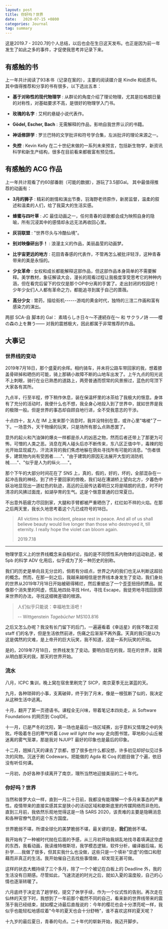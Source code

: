 ```yaml
---
layout: post
title: 你好吗？世界
date:   2020-07-15 +0800
categories: Journal
tag: summary
---
```


这是2019.7 - 2020.7的个人总结，以后也会在生日这天发布。也正是因为前一年发生了如此之多的事件，才促使我思考并记录下来。

有感触的书
----------

上一年共计阅读了93本书（记录在案的），主要的阅读媒介是 Kindle 和纸质书。
其中值得推荐和分享的书有很多，以下选出五本：

* **基于对称性的现代物理学** : 从群论的角度介绍了理论物理，尤其是拉格朗日量的对称性，对基础要求不高，是很好的物理学入门书。

* **玫瑰的名字** : 艾柯的悬疑小说代表作。

* **Gödel, Escher, Bach** : 无需解释的作品，影响自我世界认识的书籍。

* **神话修辞学** : 罗兰巴特的文学批评和符号学合集，左派批评的理论来源之一。

* **失控** : Kevin Kelly 在二十世纪末做的一系列未来预言，包括新生物学，新资讯科学和新生产结构，很多在目前看来都极富有预见性。

有感触的 ACG 作品
-----------------

上一年共计观看了约60部番剧（可能的数据），游玩了3.5部Gal。
其中最值得推荐的动画有：

* **3月的狮子** : 精彩的剧情和演出节奏，羽海野老师原作，新房监督，温柔的叙述和温柔的人们，给了我莫大的生活实感。

* **蜂蜜与四叶草** : JC 最佳动画之一，任何青春的讴歌都会成为映照自身的隐喻，所有沉浸其中的感情却永远无法再收回心里。

* **灰羽联盟** : "世界尽头与冷酷仙境"。

* **别对映像研出手！** : 浪漫主义的作品，美丽晶莹的动画梦。

* **比宇宙更远的地方** : 花田青春感的代表作，不管再怎么被批评轻浮，这种青春带来的美是永恒的。

* **少女革命** : 女权和成长都能解释这部作品，但这部作品本身简单的不需要解释。美学教材，象征解读大会，漫长的观看过程让我极度享受思考它的种种内涵，但在看完后留下的仅仅是那个OP中分离的手罢了。走出封闭的校园吧！少年少女们人人都有革命之力，都能追寻到属于自己的蔷薇。

* **高分少女** : 胃药，描绘街机------游戏的黄金时代，独特的三渲二作画和富有感染力的演出。

两部 SCA-自 脚本的 Gal： 素晴らしき日々～不連続存在～ 和 サクラノ詩 ——櫻の森の上を舞う—— 对我的震撼极大，因此都属于非常推荐的作品。

大事记
------

### 世界线的变动

2019年7月18日，那个盛夏的余晖。相约骑车，并未将公路车带回家的我，想着膝盖骨碎掉和晒伤的可能，骑上那辆小故障不断的山地车出发了。上午九点的阳光说不上刺眼，骑行在业已熟悉的道路上，两旁普通而惯常的风景擦过，蓝色的穹顶下大家各有其所。

九点半，行至半程，停下稍作休息，装在保温杯里的冰茶给了我极大的惬意。身体有了充分的活动时，我便什么也不想，我全身心地投入到了世界中，就如世界是我的极限一般。但是世界的事态却自顾自地行进，全不受我意志的干涉。

十点四十，友人在 IM 上发来那个消息时，我并没特别在意，或许心里"咯棱"了一下。一场意外，天干物燥的玩笑，只是场所有那么点熟悉罢了。

意外的起火和汽油弹的爆炎一样都是杀人的凶恶之物，然而后者还带上了那更为可怖，可憎的人类之恶。消息在两人碰头后亦不断传来，东八区正值中午，毒辣的阳光开始显现威力，汗流浃背的我们焦虑地躲在荫处寻找所有可能的消息。"伤者很多，建筑物内尚有受困者......"、"由于建筑的原因无法展开大型的消防机械......"、"似乎是人为的纵火......"。

那个下午的大部分时间花在了 SNS 上，真的，假的，好的，坏的，全部混杂在一起冲击我的神经。到了终于要回家的傍晚，我们站在漕湖桥上望向北方，夕暮色中妖冶地显现出一道虹色的轨迹，高远的云层传达着明日又将是晴朗的讯息，时不时清凉的风拂过面庞，如湖孕育的生气。这是个惬意普通的日常夏日。

不出意外筋疲力尽回到家，大腿和手臂都被严重晒伤了，红红如不祥的火焰。在那之后两天里，我长久地思考着这个几已成符号的18日。

> All victims in this incident, please rest in peace. And all of us shall believe beauty would live longer than those who destroyed it, till eternity. I really hope the violet can bloom again.
>
> 2019.7.18

----

物理学意义上的世界线概念来自相对论，指的是不同惯性系内物体的运动轨迹，被 5pb 的科学 ADV 化用后，似乎成为了另一种历史的别称。

我们的历史是单向且无分岔的，倘若有分歧点，世界之内的我们也无从判断这超验的概念。然而，在那一刻之后，我越来越相信是世界线本身发生了变动，我们身处的世界从2019年7月18日开始被砸得稀烂，然后重塑出了一个歪歪扭扭的赝品。就像那个消失里的阿虚，慌乱地四处寻找 Hint，寻找 Escape，我徒劳地寻找回到原来世界的办法，寻找这细微差错的根源。

> 人们似乎只能说：幸福地生活吧！
>
> -- Wittgenstein *Tagebücher* MS103.816

之后又怎么办呢？我没有长门留下的后门，一遍遍看着《幸运星》的我不敢正视 staff 们的名字，但是生活依然前进，伤痛之后渐渐不再外露。天真的我只是以为这是偶然的灾难，是上帝开的巨大玩笑，我不知道，这是一系列玩笑的开始。

是的，2019年7月18日，世界线发生了变动。要明白现在的我，现在的世界，就需从明白那天的我，那天的世界开始。

### 流水

八月，ICPC 集训，晚上窝在宿舍里刷完了 SICP，南京夏季无比湛蓝的天。

九月，各种琐碎的小事，支离破碎，终于到了月末，像是一根弦断了似的，我决定从这种生活中逃离。

十月，翻开了第一页德语书。课程全无兴味，带着笔记本四处走，从 Software Foundations 的网页到 CoqIDE。

十一月，已是严冬的沈阳，第一场也是最后一场区域赛，出乎意料又情理之中的失败。呼吸着冬日的寒气听着 *Love will light the way* 走向图书馆，草地和小山丘被迷离的雾气笼罩，那是我对 NJUPT 最好的印象也是最后的印象。

十二月，翘掉几天的课去了京都，想了很多也什么都没想，许多初见却好似见过多次的风物。沉迷于刷 Codewars，把能做的 Agda 和 Coq 的题目做了个遍，依旧没有听任何课。

一月初，办好各种手续离开了南京，理所当然地迎接美丽的二十年代。

### 你好吗？世界

当然和普罗大众一样，直到一月二十日前，我都没有能理解一个多月来事态的严重性。疫情带来的直接实感其实是狭小的活动区域和歇斯底里的传媒网络而非危险。直到三月前，我依然乐观地觉得这是一场
SARS 2020，该责难的主要是隐瞒消息和各种官僚气息的这个东方国度。

世界脆弱不堪，所谓全球化的美梦脆弱不堪，最关键的是，**我们**脆弱不堪。

我开始有了一种被时代抛在后面的予感，从三月初开始我胡乱地找寻着填满这空虚的东西，我看动画，我读维特根斯坦，我学模态逻辑，软件分析，编译器后端，拓扑学......我做了很多，但其实我什么也没做，这些只是一个填补"空虚"的借口和慰藉而非真正的生活。我开始催自己去找些事情做，却发现无甚可做。

这样的状态大概持续了三个多月，除了一个个被记在白板上的 Deadline 外，我的生活没有日期感。尽管如此，飞速流逝的时光之后，就如入夏的温度般，自己的心情也逐渐转暖了。

六月底终于决定去了趟学校，提交了休学手续，作为一个仪式性的告别。再次走在仙林的天空下时，我想到了一年前那个截然不同的自己，看来新的世界线带来的震荡于我已经结束，就如樱之诗最后直哉说的：今年的樱花也会十分漂亮呢一样，我似乎也能轻松地感叹着"今年的夏天也会十分舒畅"，谁不喜欢这样的夏天呢？

十九岁的最后夏日，青春的句点。二十年代的崭新开始，我迈开脚步。
